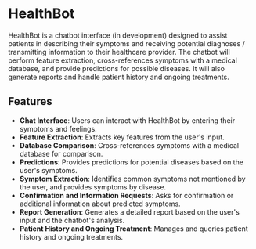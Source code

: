 # HealthBot

HealthBot is a chatbot interface (in development) designed to assist patients in describing their symptoms and receiving potential diagnoses / transmitting information to their healthcare provider. 
The chatbot will perform feature extraction, cross-references symptoms with a medical database, and provide predictions for possible diseases. It will also generate reports and handle patient history and ongoing treatments.

## Features

- **Chat Interface**: Users can interact with HealthBot by entering their symptoms and feelings.
- **Feature Extraction**: Extracts key features from the user's input.
- **Database Comparison**: Cross-references symptoms with a medical database for comparison.
- **Predictions**: Provides predictions for potential diseases based on the user's symptoms.
- **Symptom Extraction**: Identifies common symptoms not mentioned by the user, and provides symptoms by disease.
- **Confirmation and Information Requests**: Asks for confirmation or additional information about predicted symptoms.
- **Report Generation**: Generates a detailed report based on the user's input and the chatbot's analysis.
- **Patient History and Ongoing Treatment**: Manages and queries patient history and ongoing treatments.
